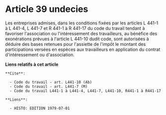 # Article 39 undecies

Les entreprises admises, dans les conditions fixées par les articles L 441-1 à L 441-4, L 441-7 et R 441-1 à R 441-17 du code
du travail tendant à favoriser l'association ou l'intéressement des travailleurs, au bénéfice des exonérations prévues à
l'article L 441-10 dudit code, sont autorisées à déduire des bases retenues pour l'assiette de l'impôt le montant des
participations versées en espèces aux travailleurs en application du contrat d'intéressement ou d'association.

**Liens relatifs à cet article**

	**Cite**:

	  - Code du travail - art. L441-10 (Ab)
	  - Code du travail - art. L441-7 (M)
	  - Code du travail L441-1 à L441-4, L441-7, L441-10, R441-1 à R441-17

	**Liens**:

	  - HISTO: EDITION 1979-07-01
